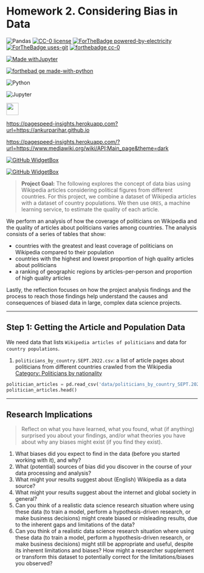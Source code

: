 # Homework 2. Considering Bias in Data
![Pandas](https://img.shields.io/badge/pandas-%23150458.svg?style=for-the-badge&logo=pandas&logoColor=white)
[![CC-0 license](https://img.shields.io/badge/License-CC--0-blue.svg)](https://creativecommons.org/licenses/by-nd/4.0)
[![ForTheBadge powered-by-electricity](http://ForTheBadge.com/images/badges/powered-by-electricity.svg)](http://ForTheBadge.com)
[![ForTheBadge uses-git](http://ForTheBadge.com/images/badges/uses-git.svg)](https://GitHub.com/)
[![forthebadge cc-0](http://ForTheBadge.com/images/badges/cc-0.svg)](http://ForTheBadge.com)


[![Made withJupyter](https://img.shields.io/badge/Made%20with-Jupyter-orange?style=for-the-badge&logo=Jupyter)](https://jupyter.org/try)

[![forthebad
ge made-with-python](http://ForTheBadge.com/images/badges/made-with-python.svg)](https://www.python.org/)

![Python](https://img.shields.io/badge/Python-FFD43B?style=for-the-badge&logo=python&logoColor=blue)

![Jupyter](https://img.shields.io/badge/Jupyter-F37626.svg?&style=for-the-badge&logo=Jupyter&logoColor=white)

<img height="32" width="32" src="https://user-images.githubusercontent.com/61786322/195970564-6ff7fa35-43bb-4ff6-b415-e537e099074a.svg"/>

https://pagespeed-insights.herokuapp.com?url=https://ankurparihar.github.io

https://pagespeed-insights.herokuapp.com/?url=https://www.mediawiki.org/wiki/API:Main_page&theme=dark



[![GitHub WidgetBox](https://github-widgetbox.vercel.app/api/skills?names=js,ts,java,php,python,html,css,c,cpp,csharp,swift,rust,ruby,kotlin,erlang,dart,go,scala,elm,bash,r,xml,json,yaml,postgresql,mysql,haskell,powershell,lua,visualbasic,x86,arm,groovy,perl,solidity,fortran,sass,graphql,clojure,clojurescript,markdown)](https://github.com/Jurredr/github-widgetbox)


[![GitHub WidgetBox](https://github-widgetbox.vercel.app/api/profile?username=hluebbering&data=followers,repositories,stars,commits)](https://github.com/hluebbering/github-widgetbox)


> **Project Goal:** The following explores the concept of data bias using Wikipedia articles considering political figures from different countries. For this project, we combine a dataset of Wikipedia articles with a dataset of country populations. We then use `ORES`, a machine learning service, to estimate the quality of each article.

We perform an analysis of how the coverage of politicians on Wikipedia and the quality of articles about politicians varies among countries. The analysis consists of a series of tables that show:

- countries with the greatest and least coverage of politicians on Wikipedia compared to their population
- countries with the highest and lowest proportion of high quality articles about politicians
- a ranking of geographic regions by articles-per-person and proportion of high quality articles


Lastly, the reflection focuses on how the project analysis findings and the process to reach those findings help understand the causes and consequences of biased data in large, complex data science projects.

----------------------------------------------------


## Step 1: Getting the Article and Population Data


We need data that lists `Wikipedia articles of politicians` and data for `country populations`.


1. `politicians_by_country.SEPT.2022.csv`: a list of article pages about politicians from different countries crawled from the Wikipedia [Category: Politicians by nationality](https://en.wikipedia.org/wiki/Category:Politicians_by_nationality)

```python
politician_articles = pd.read_csv('data/politicians_by_country_SEPT.2022.csv')
politician_articles.head()
```






------------------------------------



## Research Implications


> Reflect on what you have learned, what you found, what (if anything) surprised you about your findings, and/or what theories you have about why any biases might exist (if you find they exist). 


1. What biases did you expect to find in the data (before you started working with it), and why?
2. What (potential) sources of bias did you discover in the course of your data processing and analysis?
3. What might your results suggest about (English) Wikipedia as a data source?
4. What might your results suggest about the internet and global society in general?
5. Can you think of a realistic data science research situation where using these data (to train a model, perform a hypothesis-driven research, or make business decisions) might create biased or misleading results, due to the inherent gaps and limitations of the data?
6. Can you think of a realistic data science research situation where using these data (to train a model, perform a hypothesis-driven research, or make business decisions) might still be appropriate and useful, despite its inherent limitations and biases?
How might a researcher supplement or transform this dataset to potentially correct for the limitations/biases you observed?




